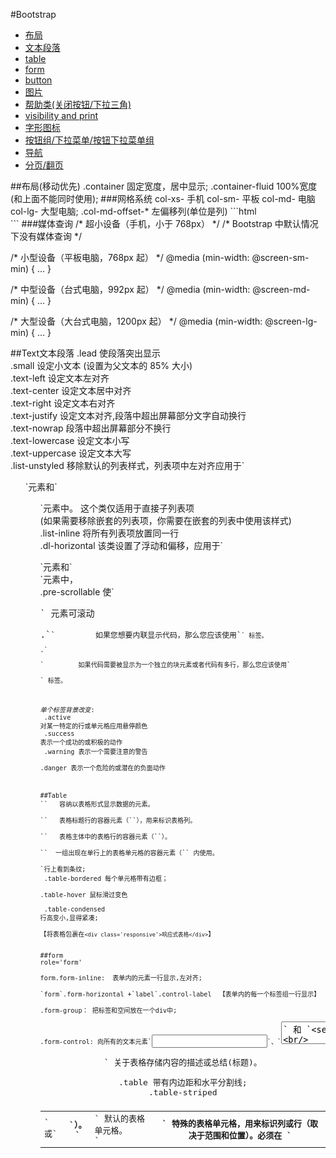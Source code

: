 #Bootstrap

[label/button]:
label-default、label-primary、label-success、label-info、label-warning、label-danger

* [布局](#a1)
* [文本段落](#a2)
* [table](#a3)
* [form](#a4)
* [button](#a5)
* [图片](#a6)
* [帮助类(关闭按钮/下拉三角)](#a7)
* [visibility and print](#a8)
* [字形图标](#a9)
* [按钮组/下拉菜单/按钮下拉菜单组](#a10)
* [导航](#a11)
* [分页/翻页](#a12)



<a name='a1'>
##布局(移动优先)
.container  固定宽度，居中显示;
.container-fluid     100%宽度(和上面不能同时使用);
###网格系统
   col-xs-  手机   col-sm-  平板  col-md- 电脑    col-lg-  大型电脑;
.col-md-offset-*  左偏移列(单位是列)
```html
<div class="container">
  <div class="row">
      <div class="col-xs-2"></div>
      <div class="col-xs-10"></div>
  </div>
</div>
```
###媒体查询
/* 超小设备（手机，小于 768px） */
/* Bootstrap 中默认情况下没有媒体查询 */

/* 小型设备（平板电脑，768px 起） */
@media (min-width: @screen-sm-min) { ... }

/* 中型设备（台式电脑，992px 起） */
@media (min-width: @screen-md-min) { ... }

/* 大型设备（大台式电脑，1200px 起） */
@media (min-width: @screen-lg-min) { ... }



<a name='a2'>
##Text文本段落
.lead	使段落突出显示<br/>
.small	设定小文本 (设置为父文本的 85% 大小)<br/>
.text-left	设定文本左对齐<br/>
.text-center	设定文本居中对齐<br/>
.text-right	设定文本右对齐<br/>
.text-justify	设定文本对齐,段落中超出屏幕部分文字自动换行<br/>
.text-nowrap	段落中超出屏幕部分不换行<br/>
.text-lowercase	设定文本小写<br/>
.text-uppercase	设定文本大写<br/>
.list-unstyled	移除默认的列表样式，列表项中左对齐应用于`<ul>`元素和` <ol> `元素中。 这个类仅适用于直接子列表项<br/> (如果需要移除嵌套的列表项，你需要在嵌套的列表中使用该样式)<br/>
.list-inline	将所有列表项放置同一行<br/>
.dl-horizontal	该类设置了浮动和偏移，应用于`<dl>`元素和` <dt> `元素中，<br/>
.pre-scrollable	使`<pre>` 元素可滚动<br/>
.`<code>`         如果您想要内联显示代码，那么您应该使用`<code>` 标签。<br/>
.`<pre>`         如果代码需要被显示为一个独立的块元素或者代码有多行，那么您应该使用`<pre>` 标签。<br/>

*单个标签背景改变*:<br/>
.active	       对某一特定的行或单元格应用悬停颜色<br/>
.success	   表示一个成功的或积极的动作<br/>
.warning	   表示一个需要注意的警告<br/>
.danger	       表示一个危险的或潜在的负面动作<br/>


<a name='a3'>
##Table
`<table>`	容纳以表格形式显示数据的元素。<br/>
`<thead>`	表格标题行的容器元素（`<tr>`），用来标识表格列。<br/>
`<tbody>`	表格主体中的表格行的容器元素（`<tr>`）。<br/>
`<tr>`	一组出现在单行上的表格单元格的容器元素（`<td>` 或` <th>`）。<br/>
`<td>`	默认的表格单元格。<br/>
`<th>`	特殊的表格单元格，用来标识列或行（取决于范围和位置）。必须在 `<thead>` 内使用。<br/>
`<caption>`	关于表格存储内容的描述或总结(标题)。<br/>

.table       带有内边距和水平分割线;<br/>
.table-striped    <tbody>行上看到条纹;<br/>
.table-bordered   每个单元格带有边框；<br/>
.table-hover      鼠标滑过变色<br/><br/>
.table-condensed   行高变小,显得紧凑;<br/>
【将表格包裹在`<div class='responsive'>响应式表格</div>`】<br/>

<a name='a4'>
##form
role='form'<br/>
form.form-inline:  表单内的元素一行显示,左对齐;<br/>
`form`.form-horizontal +`label`.control-label  【表单内的每一个标签组一行显示】<br/>
.form-group： 把标签和空间放在一个div中;<br/>
.form-control: 向所有的文本元素`<input>`、`<textarea>` 和 `<select>` 添加<br/>
.checkbox-inline/.radio-inline:   复选框、单选框一行显示;<br/>
multiple = 'multiple'     选择框允许用户多选项;<br/>
p.form-control-static    label后放置纯文本p标签<br/>
*input表单状态*<br/>
disabled    禁用;<br/>
div.has-warning、 .has-error 或 .has-success     对父元素div添加相应的class即可使用验证状态。<br/>
###输入框组
【`<div class='input-group'><span class='input-group-addon'>@</span><input type='text' class='form-control'></div>`            把前缀后缀元素`span.input-group-addon`及`<input>`放在一个带有`div.input-group` 中。
 [如果前后缀为按钮,则需用`<div.input-group-btn><button>go</button></div>`替换其中的`<span>`]
 】
```html
<div class="container">
    <form action="" role="form">
        <div class="row" style="margin-top:20px;">
            <div class="form-group">
                <label for="name" class="col-xs-3 control-label">姓名</label>
                <div class="col-xs-9">
                    <input type="text" class="form-control" id="name"/>
                </div>
            </div>
        </div>
        <div class="row" style="margin-top:20px;">
            <div class="form-group">
                <label for="password" class="col-xs-3 control-label">密码</label>
                <div class="col-xs-9">
                    <input type="password" class="form-control" id="password"/>
                </div>
            </div>
        </div>
//输入框组
        <div class="input-group" style="margin-top:20px;">
            <span class="input-group-addon">Tel</span>
            <input type="text" class="form-control"/>
        </div>
        <div class="input-group" style="margin-top:20px;">
            <span class="input-group-addon">$</span>
            <input type="text" class="form-control"/>
            <span class="input-group-addon">.00</span>
        </div>
        <div class="input-group" style="margin-top:20px;">
            <input type="text" class="form-control"/>
            <span class="input-group-addon">@</span>
            <input type="text" class="form-control"/>
        </div>
    </form>
</div>
```

<a name='a5'>
##button
*样式*
.btn	默认的/标准的按钮。<br/>
.btn-primary	提供额外的视觉效果，标识一组按钮中的原始动作。<br/>
.btn-success	表示一个成功的或积极的动作。<br/><br/>
.btn-info	信息警告消息的上下文按钮。<br/>
.btn-warning	表示应谨慎采取的动作。<br/>
.btn-danger	表示一个危险的或潜在的负面动作。<br/>
.btn-link	并不强调是一个按钮，看起来像一个链接，但同时保持按钮的行为。<br/>
*大小*
.btn-lg	这会让按钮看起来比较大。<br/>
.btn-sm	这会让按钮看起来比较小。<br/>
.btn-xs	这会让按钮看起来特别小。<br/>
.btn-block	这会创建块级的按钮，会横跨父元素的全部宽度。<br/>
*状态*
.active<br/>
`disabled`<br/>

<a name='a6'>
##图片(img标签)
.img-rounded               `border-radius:6px;`   <br/>
.img-circle               ` border-radius:500px;` <br/>
.img-thumbnail            增加边框和内边距;<br/>
【缩略图 `<a href='# class='thumbnail'><img src=''></a>`】






<a name='a7'>
##帮助器类:
`<button class="close button">&times</button>`  关闭按钮<br/>
<span class="caret"></span>                   倒三角<br/>
.pull-left                 浮动,相当于`float:left`;<br/>
.pull-right                浮动,相当于`float:right`;<br/>
.clearfix                  清除浮动<br/>
.show                      显示<br/>
.hidden                    隐藏<br/>
.center-block              居中内容块;<br/>
.sr-only                 把元素对所有设备隐藏，除了屏幕阅读器。【适用于给搜索引擎看的东西而不是给人看的注释等】<br/>

<a name='a8'>
##visibility and print
.visible-xs	              额外的小设备（小于 768px）可见<br/>
.visible-sm	              小型设备（768 px 起）可见<br/>
.visible-md	              中型设备（768 px 到 991 px）可见<br/>
.visible-lg	              大型设备（992 px 及以上）可见<br/>
.hidden-xs	              额外的小设备（小于 768px）隐藏<br/>
.hidden-sm	              小型设备（768 px 起）隐藏<br/>
.hidden-md	              中型设备（768 px 到 991 px）隐藏<br/>
.hidden-lg	              大型设备（992 px 及以上）隐藏<br/>
.visible-print	          可见，可打印<br/>
.hidden-print	          只对浏览器可见，不可打印<br/>

<a name='a9'>
##字形图标
  比如购物车等;<br/>
   `<span class="glyphicon  glyphicon-search"></span>`

<a name='a10'>
##按钮下拉菜单组
####下拉菜单
`div.dropdown`            包裹容器div加.dropdown;
`ul.pull-right`             .drodpdown-menu添加.pull-right实现对齐,多用于`ul`;
`li.dropdown-header`         .dropdown-header向下拉菜单项中添加标题，效果类似于`dt`;
####按钮组
`div.btn-toolbar`         包裹多个按钮组 `div.btn-group`
`div.btn-group`           每一个按钮组;
.btn-group-vertical       纵向排列的按钮组;
.btn-group-lg, .btn-group-sm, .btn-group-xs   按钮组内按钮大小;
.btn-large、.btn-sm 或 .btn-xs。       按钮大小调整;
####按钮下拉菜单
【按钮下拉菜单会要求按钮组嵌套,即.btn-group中嵌套.btn-group;实现按钮组内的菜单向上拉伸】
【按钮组.btn-group中加入.dropup】


```html
<!--下拉列表-->
<div class="dropdown" role="dropdown">
    <button class="btn dropdown-toggle" data-toggle="dropdown" data-target="dropdown-menu">
        主题
        <span class="caret"></span>
    </button>
    <ul class="dropdown-menu" id="dropdown-menu" role="menu">
        <li role="menuitem"><a href="#">JAVA</a></li>
        <li role="menuitem"><a href="#">PHP</a></li>
        <div class="divider"></div>
        <li role="menuitem"><a href="#">IOS</a></li>
    </ul>
</div>

<!--按钮组+按钮下拉列表[最外层的`<div class='dropdown'></div>`不用写]-->
<div class="btn-toolbar">
    <!-- 横向按钮组-->
    <div class="btn-group">
        <button class="btn btn-default">按钮</button>
        <button class="btn btn-default">按钮</button>
        <button class="btn btn-default">按钮</button>
    </div>
<!--按钮下拉菜单-->
    <div class="btn-group">
        <button class="btn btn-primary dropdown-toggle" data-toggle="dropdown" data-target="menu2">按钮1 <span class="caret"></span><span class="sr-only">切换下拉菜单</span></button>
        <ul class="dropdown-menu" id="menu2" role="menu" style="margin: -10px 0 0  70px;">
            <li role="menu-item"><a href="#">html</a></li>
            <li role="menu-item"><a href="#">css</a></li>
            <li role="menu-item"><a href="#">javascript</a></li>
        </ul>
    </div>
    <!--按钮上拉菜单-->
   <!--<div class="dropdown">-->
    <div class="btn-group">
        <div class="dropup">
            <button class="btn btn-default dropdown-toggle" data-toggle="dropdown" data-target="dropdown-menu2" role="dropdown">按钮2
                <span class="caret"></span>
            </button>
            <ul class="dropdown-menu" id="dropdown-menu2" role="menu" style="margin-bottom:-140px;">
                <li role="menuitem"><a href="#">JAVA</a></li>
                <li role="menuitem"><a href="#">IOS</a></li>
                <li class="divider"></li>
                <li role="menuitem"><a href="#">PHP</a></li>
            </ul>
        </div>
    </div>
<!--按钮切换下拉菜单-->
    <div class="btn-group">
        <button class="btn btn-default">按钮3</button>
        <button class="btn btn-default dropdown-toggle" data-toggle="dropdown" data-target="dropdown-menu3" role="menu">
            <span class="caret"></span>
            <span class="sr-only">切换下拉菜单</span>
        </button>
        <ul class="dropdown-menu" id="dropdown-menu3" role="menu">
            <li role="menu-item"><a href="#">html</a></li>
            <li role="menu-item"><a href="#">css</a></li>
            <li role="menu-item"><a href="#">javascript</a></li>
        </ul>
    </div>
    <!-- 不同样式的按钮-->
    <div class="btn-group-vertical">
        <button class="btn btn-success">按钮1</button>
        <button class="btn btn-primary">按钮2</button>
        <button class="btn btn-warning">按钮3</button>
        <button class="btn btn-info">按钮4</button>
        <button class="btn btn-danger">按钮5</button>
    </div>
</div>
```

<a name='a11'>
##导航
####导航菜单
[`<ul class='nav nav-tabs'><li></li></ul>`]
.nav               `margin+padding+list-style='none'`
.nav-tabs           普通导航菜单样式(加边框)
.nav-pills          胶囊样式(被选中的背景变色,`border-radius:4px`)
.nav-stacked        导航元素纵向排列;
.nav-justified      导航元素两端对齐【电脑上`ul`自动根据一行来平铺;手机上每个`li`占一行】;
li.disabled         禁用;
```html
<ul class="nav nav-pills">
    <li><a href="#">首页</a></li>
    <li><a href="#">首页2</a></li>
    <li class="dropdown">
        <a href="#" class=" dropdown-toggle" data-toggle="dropdown" data-target="menu">首页3
        <span class="caret"></span>
        </a>
        <ul class="dropdown-menu" id="menu" role="menu">
            <li role="menu-item"><a href="#">SVN</a></li>
            <li role="menu-item"><a href="#">Git</a></li>
            <li class="divider"></li>
            <li role="menu-item"><a href="#">Github</a></li>
        </ul>
    </li>
</ul>
```
####导航栏
*导航栏*
     `<nav class="navbar navbar-default" role="navigation">`
     `<div class='navbar-header'><a class = 'navbar-brand'></a></div>`
     `<ul class='nav navbar-nav'><li></li></ul>`;
 ```html
 //结果: Home / 2013 / 十一月
<ol class='breadcrumb'>
     <li><a href="#">Home</a></li>
     <li><a href="#">2013</a></li>
     <li class="active">十一月</li>
</ol>
```

*响应式的导航栏*
1.    被折叠内容包裹在`<div class='collapse navbar-collapse'>`中
2.    折叠显示内容加样式 .navbar-toggle;data-toggle='collapse' data-target
3.    这里的data-target里的id要加#;

*导航中的表单*
`<input type='button' class='navbar-btn'/>` 【尽量不要在a标签上使用navbar-btn】

*导航中的按钮*         `<form class='navbar-form'></form>`
*导航中的文本*         `<p class='navbar-text'></p>`
*导航中的链接*         `<a class='navbar-link'></a>`
*组件对齐方式*         navbar-left/navbar-right
*固定到顶部*           .navbar-fixed-top
*固定到底部*           .navbar-fixed-bottom
倒置的导航栏(黑底白字)   navbar-inverse

```html
<nav class="navbar navbar-default" role="navigation">
    <div class="navbar-header">
        <button class="navbar-toggle" data-toggle='collapse' data-target="#menu">
            <span class="sr-only"></span>
            <span class="icon-bar"></span>
            <span class="icon-bar"></span>
            <span class="icon-bar"></span>
        </button>
        <a href="#" class="navbar-brand">Project name</a>
    </div>
    <div class="collapse navbar-collapse" id="menu">
        <ul class="nav navbar-nav">
            <li><a href="#">Home</a></li>
            <li><a href="#">PHP</a></li>
        </ul>
    </div>
</nav>
```

##分页
####分页
ul.pagination         显示分页
ul.pagination-lg        获取不同大小的项;
li.disabled/active    不可点击/当前页
```html
<ul class="pagination pagination-sm">
    <li><a href="#">&laquo</a></li>
    <li><a href="#">1</a></li>
    <li><a href="#">2</a></li>
    <li class="active"><a href="#">3</a></li>
    <li><a href="#">4</a></li>
    <li><a href="#">5</a></li>
    <li><a href="#">&raquo</a></li>
</ul>
```
####翻页
【左右两个按钮】
ul.pager                翻页
li.previous/next       链接左对齐/右对齐  相当于行内float:left/float:right
li.disabled
```html
<ul class="pager">
    <li><a href="#">previous</a></li>
    <li><a href="#">next</a></li>
    <li class="previous"><a href="#">&larr; Older</a></li>
    <li class="next"><a href="#">Newer &rarr;</a></li>
</ul>
```
http://os.51cto.com/art/201409/450260.htm


<a name='a10'>
##按钮下拉菜单组
####下拉菜单
`div.dropdown`            包裹容器div加.dropdown; <br/>
`ul.pull-right`             .drodpdown-menu添加.pull-right实现对齐,多用于`ul`;<br/>
`li.dropdown-header`         .dropdown-header向下拉菜单项中添加标题，效果类似于`dt`;<br/>
####按钮组
`div.btn-toolbar`         包裹多个按钮组 `div.btn-group`<br/>
`div.btn-group`           每一个按钮组;<br/>
.btn-group-vertical       纵向排列的按钮组;<br/>
.btn-group-lg, .btn-group-sm, .btn-group-xs   按钮组内按钮大小;<br/>
.btn-large、.btn-sm 或 .btn-xs。       按钮大小调整;<br/>
####按钮下拉菜单
【按钮下拉菜单会要求按钮组嵌套,即.btn-group中嵌套.btn-group;实现按钮组内的菜单向上拉伸】<br/>
【按钮组.btn-group中加入.dropup】<br/>


```html
<!--下拉列表-->
<div class="dropdown" role="dropdown">
    <button class="btn dropdown-toggle" data-toggle="dropdown" data-target="dropdown-menu">
        主题
        <span class="caret"></span>
    </button>
    <ul class="dropdown-menu" id="dropdown-menu" role="menu">
        <li role="menuitem"><a href="#">JAVA</a></li>
        <li role="menuitem"><a href="#">PHP</a></li>
        <div class="divider"></div>
        <li role="menuitem"><a href="#">IOS</a></li>
    </ul>
</div>

<!--按钮组+按钮下拉列表[最外层的`<div class='dropdown'></div>`不用写]-->
<div class="btn-toolbar">
    <!-- 横向按钮组-->
    <div class="btn-group">
        <button class="btn btn-default">按钮</button>
        <button class="btn btn-default">按钮</button>
        <button class="btn btn-default">按钮</button>
    </div>
<!--按钮下拉菜单-->
    <div class="btn-group">
        <button class="btn btn-primary dropdown-toggle" data-toggle="dropdown" data-target="menu2">按钮1 <span class="caret"></span><span class="sr-only">切换下拉菜单</span></button>
        <ul class="dropdown-menu" id="menu2" role="menu" style="margin: -10px 0 0  70px;">
            <li role="menu-item"><a href="#">html</a></li>
            <li role="menu-item"><a href="#">css</a></li>
            <li role="menu-item"><a href="#">javascript</a></li>
        </ul>
    </div>
    <!--按钮上拉菜单-->
   <!--<div class="dropdown">-->
    <div class="btn-group">
        <div class="dropup">
            <button class="btn btn-default dropdown-toggle" data-toggle="dropdown" data-target="dropdown-menu2" role="dropdown">按钮2
                <span class="caret"></span>
            </button>
            <ul class="dropdown-menu" id="dropdown-menu2" role="menu" style="margin-bottom:-140px;">
                <li role="menuitem"><a href="#">JAVA</a></li>
                <li role="menuitem"><a href="#">IOS</a></li>
                <li class="divider"></li>
                <li role="menuitem"><a href="#">PHP</a></li>
            </ul>
        </div>
    </div>
<!--按钮切换下拉菜单-->
    <div class="btn-group">
        <button class="btn btn-default">按钮3</button>
        <button class="btn btn-default dropdown-toggle" data-toggle="dropdown" data-target="dropdown-menu3" role="menu">
            <span class="caret"></span>
            <span class="sr-only">切换下拉菜单</span>
        </button>
        <ul class="dropdown-menu" id="dropdown-menu3" role="menu">
            <li role="menu-item"><a href="#">html</a></li>
            <li role="menu-item"><a href="#">css</a></li>
            <li role="menu-item"><a href="#">javascript</a></li>
        </ul>
    </div>
    <!-- 不同样式的按钮-->
    <div class="btn-group-vertical">
        <button class="btn btn-success">按钮1</button>
        <button class="btn btn-primary">按钮2</button>
        <button class="btn btn-warning">按钮3</button>
        <button class="btn btn-info">按钮4</button>
        <button class="btn btn-danger">按钮5</button>
    </div>
</div>
```

<a name='a11'>
##导航
####导航菜单
[`<ul class='nav nav-tabs'><li></li></ul>`]
.nav               `margin+padding+list-style='none'`<br/>
.nav-tabs           普通导航菜单样式(加边框)<br/>
.nav-pills          胶囊样式(被选中的背景变色,`border-radius:4px`)<br/>
.nav-stacked        导航元素纵向排列;<br/>
.nav-justified      导航元素两端对齐【电脑上`ul`自动根据一行来平铺;手机上每个`li`占一行】;<br/>
li.disabled         禁用;<br/>
```html
<ul class="nav nav-pills">
    <li><a href="#">首页</a></li>
    <li><a href="#">首页2</a></li>
    <li class="dropdown">
        <a href="#" class=" dropdown-toggle" data-toggle="dropdown" data-target="menu">首页3
        <span class="caret"></span>
        </a>
        <ul class="dropdown-menu" id="menu" role="menu">
            <li role="menu-item"><a href="#">SVN</a></li>
            <li role="menu-item"><a href="#">Git</a></li>
            <li class="divider"></li>
            <li role="menu-item"><a href="#">Github</a></li>
        </ul>
    </li>
</ul>
```
####导航栏
     `<nav class="navbar navbar-default" role="navigation">`<br/>
     `<div class='navbar-header'><a class = 'navbar-brand'></a></div>`<br/>
     `<ul class='nav navbar-nav'><li></li></ul>`;<br/>
 ```html
 //结果: Home / 2013 / 十一月
<ol class='breadcrumb'>
     <li><a href="#">Home</a></li>
     <li><a href="#">2013</a></li>
     <li class="active">十一月</li>
</ol>
```

**响应式的导航栏**<br/>
1.    被折叠内容包裹在`<div class='collapse navbar-collapse'>`中<br/>
2.    折叠显示内容加样式 .navbar-toggle;data-toggle='collapse' data-target<br/>
3.    这里的data-target里的id要加#;<br/>

**导航中的表单**
`<input type='button' class='navbar-btn'/>` 【尽量不要在a标签上使用navbar-btn】<br/>

**导航中的按钮**         `<form class='navbar-form'></form>`<br/>
**导航中的文本**        `<p class='navbar-text'></p>`<br/>
**导航中的链接**         `<a class='navbar-link'></a>`<br/>
**组件对齐方式**         navbar-left/navbar-right<br/>
**固定到顶部**           .navbar-fixed-top<br/>
**固定到底部**           .navbar-fixed-bottom<br/>
倒置的导航栏(黑底白字)   navbar-inverse<br/>

```html
<nav class="navbar navbar-default" role="navigation">
    <div class="navbar-header">
        <button class="navbar-toggle" data-toggle='collapse' data-target="#menu">
            <span class="sr-only"></span>
            <span class="icon-bar"></span>
            <span class="icon-bar"></span>
            <span class="icon-bar"></span>
        </button>
        <a href="#" class="navbar-brand">Project name</a>
    </div>
    <div class="collapse navbar-collapse" id="menu">
        <ul class="nav navbar-nav">
            <li><a href="#">Home</a></li>
            <li><a href="#">PHP</a></li>
        </ul>
    </div>
</nav>
```
<a name='a12'>
##分页/翻页
####分页
ul.pagination         显示分页  <br/>
ul.pagination-lg        获取不同大小的项;<br/>
li.disabled/active    不可点击/当前页<br/>
```html
<ul class="pagination pagination-sm">
    <li><a href="#">&laquo</a></li>
    <li><a href="#">1</a></li>
    <li><a href="#">2</a></li>
    <li class="active"><a href="#">3</a></li>
    <li><a href="#">4</a></li>
    <li><a href="#">5</a></li>
    <li><a href="#">&raquo</a></li>
</ul>
```
####翻页
【左右两个按钮】<br/>
ul.pager                翻页<br/>
li.previous/next       链接左对齐/右对齐  相当于行内float:left/float:right<br/>
li.disabled<br/>
```html
<ul class="pager">
    <li><a href="#">previous</a></li>
    <li><a href="#">next</a></li>
    <li class="previous"><a href="#">&larr; Older</a></li>
    <li class="next"><a href="#">Newer &rarr;</a></li>
</ul>
```



















